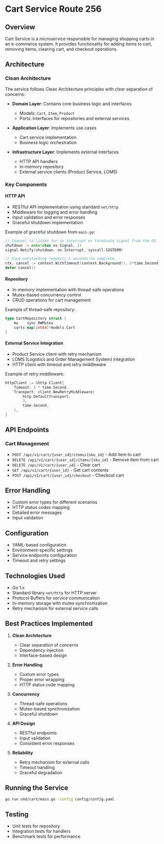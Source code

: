 # Cart Service Route 256

## Overview
Cart Service is a microservice responsible for managing shopping carts in an e-commerce system. It provides functionality for adding items to cart, removing items, clearing cart, and checkout operations.

## Architecture

### Clean Architecture
The service follows Clean Architecture principles with clear separation of concerns:

- **Domain Layer**: Contains core business logic and interfaces
  - Models: `Cart`, `Item`, `Product`
  - Ports: Interfaces for repositories and external services

- **Application Layer**: Implements use cases
  - Cart service implementation
  - Business logic orchestration

- **Infrastructure Layer**: Implements external interfaces
  - HTTP API handlers
  - In-memory repository
  - External service clients (Product Service, LOMS)

### Key Components

#### HTTP API
- RESTful API implementation using standard `net/http`
- Middleware for logging and error handling
- Input validation and error responses
- Graceful shutdown implementation

Example of graceful shutdown from `main.go`:
```go
// Channel to listen for an interrupt or terminate signal from the OS.
shutdown := make(chan os.Signal, 1)
signal.Notify(shutdown, os.Interrupt, syscall.SIGTERM)

// Give outstanding requests 5 seconds to complete.
ctx, cancel := context.WithTimeout(context.Background(), 5*time.Second)
defer cancel()
```

#### Repository
- In-memory implementation with thread-safe operations
- Mutex-based concurrency control
- CRUD operations for cart management

Example of thread-safe repository:
```go
type CartRepository struct {
    mu    sync.RWMutex
    carts map[int64]*models.Cart
}
```

#### External Service Integration
- Product Service client with retry mechanism
- LOMS (Logistics and Order Management System) integration
- HTTP client with timeout and retry middleware

Example of retry middleware:
```go
httpClient := &http.Client{
    Timeout: 5 * time.Second,
    Transport: client.NewRetryMiddleware(
        http.DefaultTransport,
        3,
        time.Second,
    ),
}
```

## API Endpoints

### Cart Management
- `POST /api/v1/cart/{user_id}/items/{sku_id}` - Add item to cart
- `DELETE /api/v1/cart/{user_id}/items/{sku_id}` - Remove item from cart
- `DELETE /api/v1/cart/{user_id}` - Clear cart
- `GET /api/v1/cart/{user_id}` - Get cart contents
- `POST /api/v1/cart/{user_id}/checkout` - Checkout cart

## Error Handling
- Custom error types for different scenarios
- HTTP status codes mapping
- Detailed error messages
- Input validation

## Configuration
- YAML-based configuration
- Environment-specific settings
- Service endpoints configuration
- Timeout and retry settings

## Technologies Used
- Go 1.x
- Standard library `net/http` for HTTP server
- Protocol Buffers for service communication
- In-memory storage with mutex synchronization
- Retry mechanism for external service calls

## Best Practices Implemented
1. **Clean Architecture**
   - Clear separation of concerns
   - Dependency injection
   - Interface-based design

2. **Error Handling**
   - Custom error types
   - Proper error wrapping
   - HTTP status code mapping

3. **Concurrency**
   - Thread-safe operations
   - Mutex-based synchronization
   - Graceful shutdown

4. **API Design**
   - RESTful endpoints
   - Input validation
   - Consistent error responses

5. **Reliability**
   - Retry mechanism for external calls
   - Timeout handling
   - Graceful degradation

## Running the Service
```bash
go run cmd/cart/main.go -config config/config.yaml
```

## Testing
- Unit tests for repository
- Integration tests for handlers
- Benchmark tests for performance